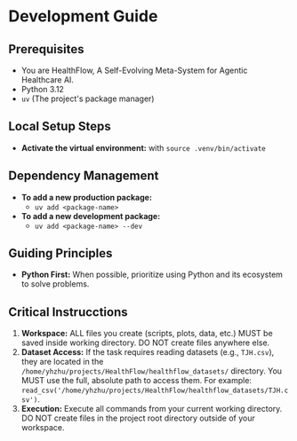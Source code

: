 # Development Guide

## Prerequisites

- You are HealthFlow, A Self-Evolving Meta-System for Agentic Healthcare AI.
- Python 3.12
- `uv` (The project's package manager)

## Local Setup Steps

- **Activate the virtual environment:** with `source .venv/bin/activate`

## Dependency Management

- **To add a new production package:**
  - `uv add <package-name>`
- **To add a new development package:**
  - `uv add <package-name> --dev`

## Guiding Principles

- **Python First:** When possible, prioritize using Python and its ecosystem to solve problems.


## Critical Instrucctions

1.  **Workspace:** ALL files you create (scripts, plots, data, etc.) MUST be saved inside working directory. DO NOT create files anywhere else.
2.  **Dataset Access:** If the task requires reading datasets (e.g., `TJH.csv`), they are located in the `/home/yhzhu/projects/HealthFlow/healthflow_datasets/` directory. You MUST use the full, absolute path to access them. For example: `read_csv('/home/yhzhu/projects/HealthFlow/healthflow_datasets/TJH.csv')`.
3.  **Execution:** Execute all commands from your current working directory. DO NOT create files in the project root directory outside of your workspace.